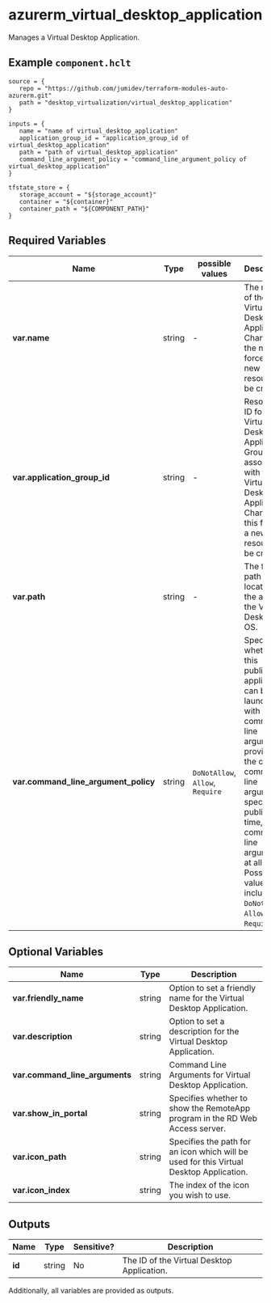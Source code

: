 # azurerm_virtual_desktop_application

Manages a Virtual Desktop Application.

## Example `component.hclt`

```hcl
source = {
   repo = "https://github.com/jumidev/terraform-modules-auto-azurerm.git" 
   path = "desktop_virtualization/virtual_desktop_application" 
}

inputs = {
   name = "name of virtual_desktop_application" 
   application_group_id = "application_group_id of virtual_desktop_application" 
   path = "path of virtual_desktop_application" 
   command_line_argument_policy = "command_line_argument_policy of virtual_desktop_application" 
}

tfstate_store = {
   storage_account = "${storage_account}" 
   container = "${container}" 
   container_path = "${COMPONENT_PATH}" 
}

```

## Required Variables

| Name | Type |  possible values |  Description |
| ---- | --------- |  ----------- | ----------- |
| **var.name** | string |  -  |  The name of the Virtual Desktop Application. Changing the name forces a new resource to be created. | 
| **var.application_group_id** | string |  -  |  Resource ID for a Virtual Desktop Application Group to associate with the Virtual Desktop Application. Changing this forces a new resource to be created. | 
| **var.path** | string |  -  |  The file path location of the app on the Virtual Desktop OS. | 
| **var.command_line_argument_policy** | string |  `DoNotAllow`, `Allow`, `Require`  |  Specifies whether this published application can be launched with command line arguments provided by the client, command line arguments specified at publish time, or no command line arguments at all. Possible values include: `DoNotAllow`, `Allow`, `Require`. | 

## Optional Variables

| Name | Type |  Description |
| ---- | --------- |  ----------- |
| **var.friendly_name** | string |  Option to set a friendly name for the Virtual Desktop Application. | 
| **var.description** | string |  Option to set a description for the Virtual Desktop Application. | 
| **var.command_line_arguments** | string |  Command Line Arguments for Virtual Desktop Application. | 
| **var.show_in_portal** | string |  Specifies whether to show the RemoteApp program in the RD Web Access server. | 
| **var.icon_path** | string |  Specifies the path for an icon which will be used for this Virtual Desktop Application. | 
| **var.icon_index** | string |  The index of the icon you wish to use. | 



## Outputs

| Name | Type | Sensitive? | Description |
| ---- | ---- | --------- | --------- |
| **id** | string | No  | The ID of the Virtual Desktop Application. | 

Additionally, all variables are provided as outputs.
